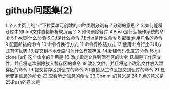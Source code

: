 # github问题集(2)
1.个人主页上的“+”下拉菜单可创建的四种类别分别有？分别的意思？
2.如何能将仓库中的html文件直接解析成页面？
3.如何删除仓库
4.Bash是什么操作系统的命令
5.Pwd是什么命令
6.Cd是什么命令
7.Echo是什么命令
8.配置git用户名的命令
9.配置邮箱的命令
10.命令行换行方式
11.命令行终结方式
12.使用命令行比GUI方式有何优势
13.提交到本地仓库时为什么有暂存区
14.新建代码仓库的命令
15.git clone [url] 这个命令的作用是
16.添加指定文件到暂存区的命令
17.删除工作区文件，并且将这次删除放入暂存区的命令
18.改名文件，并且将这个改名文件放入暂存区的命令
19.提交暂存区到仓库的命令
20.直接从工作区提交到仓库的命令
21.显示变更信息的命令
22.查看历史信息的命令
23.Commit的意义是
24.Pull的意义是
25.Push的意义是
